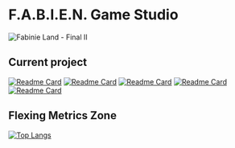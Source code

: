 # F.A.B.I.E.N. Game Studio

![Fabinie Land - Final II](https://user-images.githubusercontent.com/73140258/200381070-911c66dc-5b3e-4573-ac57-8375a8259798.gif "prayge your sanity...")

## Current project

<!--
- [Fabien et la Trahison de Olf](https://github.com/Elzapat/fabien-et-la-trahison-de-olf): Our official Game
- [fight_arena](https://github.com/FABIEN-game-studio/fight_arena): A test repertory to dev npc in FTO
- B-Hunt
-->

[![Readme Card][2]](https://github.com/Elzapat/fabien-et-la-trahison-de-olf)
[![Readme Card][3]](https://github.com/Fabinistere/fight_arena)
[![Readme Card][4]](https://github.com/Elzapat/b-hunt)
[![Readme Card][5]](https://github.com/Fabinistere/bevy_turn-based_combat)
[![Readme Card][6]](https://github.com/Fabinistere/cats_destroyer_2000)

## Flexing Metrics Zone

[![Top Langs][1]](https://github.com/anuraghazra/github-readme-stats)

[1]: https://github-readme-stats-one-bice.vercel.app/api/top-langs/?username=Wabtey&theme=dark&layout=compact&role=ORGANIZATION_MEMBER

[2]: https://github-readme-stats.vercel.app/api/pin/?username=Elzapat&repo=fabien-et-la-trahison-de-olf&theme=dark
[3]: https://github-readme-stats.vercel.app/api/pin/?username=Fabinistere&repo=fight_arena&theme=dark
[4]: https://github-readme-stats.vercel.app/api/pin/?username=Elzapat&repo=b-hunt&theme=dark
[5]: https://github-readme-stats.vercel.app/api/pin/?username=Fabinistere&repo=bevy_turn-based_combat&theme=dark
[6]: https://github-readme-stats.vercel.app/api/pin/?username=Fabinistere&repo=cats_destroyer_2000&theme=dark
